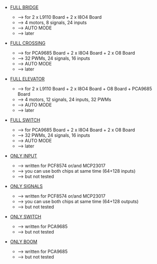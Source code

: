 + [FULL BRIDGE](https://github.com/Backkevin/My_LEGO_Project/tree/master/Universal%20Driver/FULL%20BRIDGE)     
	* --> for 2 x L9110 Board + 2 x I8O4 Board  
	* --> 4 motors, 8 signals, 24 inputs
	* --> AUTO MODE
	* --> later           
+ [FULL CROSSING](https://github.com/Backkevin/My_LEGO_Project/tree/master/Universal%20Driver/FULL%20CROSSING)  
	* --> for PCA9685 Board + 2 x I8O4 Board + 2 x O8 Board                             
	* --> 32 PWMs, 24 signals, 16 inputs 
	* --> AUTO MODE
	* --> later
+ [FULL ELEVATOR](https://github.com/Backkevin/My_LEGO_Project/tree/master/Universal%20Driver/FULL%20ELEVATOR)
	* --> for 2 x L9110 Board + 2 x I8O4 Board + O8 Board + PCA9685 Board      
	* --> 4 motors, 12 signals, 24 inputs, 32 PWMs
	* --> AUTO MODE
	* --> later
+ [FULL SWITCH](https://github.com/Backkevin/My_LEGO_Project/tree/master/Universal%20Driver/FULL%20SWITCH)   
	* --> for PCA9685 Board + 2 x I8O4 Board + 2 x O8 Board                   
	* --> 32 PWMs, 24 signals, 16 inputs 
	* --> AUTO MODE
	* --> later


+ [ONLY INPUT](https://github.com/Backkevin/My_LEGO_Project/tree/master/Universal%20Driver/ONLY%20INPUT)     
	* --> written for PCF8574 or/and MCP23017                       
	* --> you can use both chips at same time (64+128 inputs) 
	* --> but not tested
+ [ONLY SIGNALS](https://github.com/Backkevin/My_LEGO_Project/tree/master/Universal%20Driver/ONLY%20SIGNAL)   
	* --> written for PCF8574 or/and MCP23017           
	* --> you can use both chips at same time (64+128 outputs) 
	* --> but not tested
+ [ONLY SWITCH](https://github.com/Backkevin/My_LEGO_Project/tree/master/Universal%20Driver/ONLY%20SWITCH)    
	* --> written for PCA9685
	* --> but not tested
+ [ONLY BOOM](https://github.com/Backkevin/My_LEGO_Project/tree/master/Universal%20Driver/ONLY%20BOOM)
	* --> written for PCA9685
	* --> but not tested

